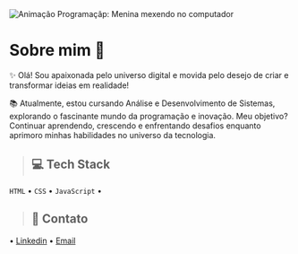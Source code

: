 <img src="https://camo.githubusercontent.com/fab9db58966a238d10116eb53b0a75e6d85889cc84fbb143a2203f0110d3d5b0/68747470733a2f2f692e70696e696d672e636f6d2f6f726967696e616c732f31362f38392f35622f31363839356232333162366461353035653265346163656630326133633166652e676966" alt="Animação Programaçãp: Menina mexendo no computador">

# Sobre mim 🌻

✨ Olá! Sou apaixonada pelo universo digital e movida pelo desejo de criar e transformar ideias em realidade!

📚 Atualmente, estou cursando Análise e Desenvolvimento de Sistemas, explorando o fascinante mundo da programação e inovação. Meu objetivo? Continuar aprendendo, crescendo e enfrentando desafios enquanto aprimoro minhas habilidades no universo da tecnologia.

> ## 💻 Tech Stack
` HTML ` • `CSS` • `JavaScript` •

> ## 🤝 Contato
• [Linkedin](https://www.linkedin.com/in/hayra-luiza/)
• [Email](hlhabade@gmail.com)

